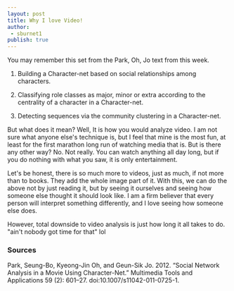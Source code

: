 ```yaml
---
layout: post
title: Why I love Video!
author: 
 - sburnet1
publish: true
--- 
```


You may remember this set from the Park, Oh, Jo text from this week.  

1. Building a Character-net based on social relationships among characters.
 
2. Classifying role classes as major, minor or extra according to the centrality of a character in a Character-net.
 
3. Detecting sequences via the community clustering in a Character-net.

But what does it mean?  Well, It is how you would analyze video.  I am not sure what anyone else's technique is, but I feel that mine is the most fun, at least for the first marathon long run of watching media that is.  But is there any other way?  No. Not really.  You can watch anything all day long, but if you do nothing with what you saw, it is only entertainment.  

Let's be honest, there is so much more to videos, just as much, if not more than to books.  They add the whole image part of it.  With this, we can do the above not by just reading it, but by seeing it ourselves and seeing how someone else thought it should look like.  I am a firm believer that every person will interpret something differently, and I love seeing how someone else does.  

However, total downside to video analysis is just how long it all takes to do.  "ain't nobody got time for that" lol



### Sources

Park, Seung-Bo, Kyeong-Jin Oh, and Geun-Sik Jo. 2012. “Social Network Analysis in a Movie Using Character-Net.” Multimedia Tools and Applications 59 (2): 601–27. doi:10.1007/s11042-011-0725-1.
